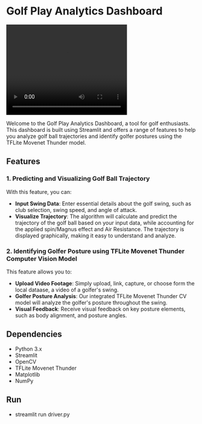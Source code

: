 # Golf Play Analytics Dashboard

<video width="320" height="240" controls>
  <source src="https://github.com/debarghyagd/Golf-Analysis-Dashboard/blob/main/streamlit-driver-2023-09-07-18-09-53.mp4" type="video/mp4">
  Your browser does not support the video tag.
</video>


Welcome to the Golf Play Analytics Dashboard, a tool for golf enthusiasts. This dashboard is built using Streamlit and offers a range of features to help you analyze golf ball trajectories and identify golfer postures using the TFLite Movenet Thunder model.

## Features

### 1. Predicting and Visualizing Golf Ball Trajectory

With this feature, you can:

- **Input Swing Data**: Enter essential details about the golf swing, such as club selection, swing speed, and angle of attack.
- **Visualize Trajectory**: The algorithm will calculate and predict the trajectory of the golf ball based on your input data, while accounting for the applied spin/Magnus effect and Air Resistance. The trajectory is displayed graphically, making it easy to understand and analyze.

### 2. Identifying Golfer Posture using TFLite Movenet Thunder Computer Vision Model

This feature allows you to:

- **Upload Video Footage**: Simply upload, link, capture, or choose form the local dataase, a video of a golfer's swing.
- **Golfer Posture Analysis**: Our integrated TFLite Movenet Thunder CV model will analyze the golfer's posture throughout the swing.
- **Visual Feedback**: Receive visual feedback on key posture elements, such as body alignment, and posture angles.

## Dependencies

- Python 3.x
- Streamlit
- OpenCV
- TFLite Movenet Thunder
- Matplotlib
- NumPy

## Run

- streamlit run driver.py
